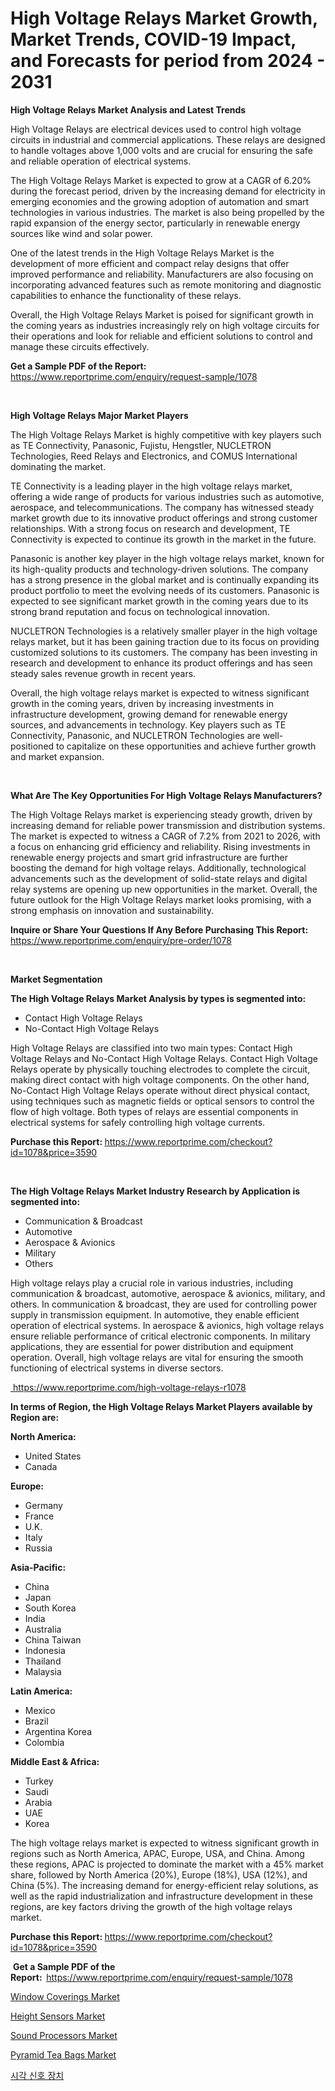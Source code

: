 <p><h1>High Voltage Relays Market Growth, Market Trends, COVID-19 Impact, and Forecasts for period from 2024 - 2031</h1></p><p><strong>High Voltage Relays Market Analysis and Latest Trends</strong></p>
<p><p>High Voltage Relays are electrical devices used to control high voltage circuits in industrial and commercial applications. These relays are designed to handle voltages above 1,000 volts and are crucial for ensuring the safe and reliable operation of electrical systems.</p><p>The High Voltage Relays Market is expected to grow at a CAGR of 6.20% during the forecast period, driven by the increasing demand for electricity in emerging economies and the growing adoption of automation and smart technologies in various industries. The market is also being propelled by the rapid expansion of the energy sector, particularly in renewable energy sources like wind and solar power.</p><p>One of the latest trends in the High Voltage Relays Market is the development of more efficient and compact relay designs that offer improved performance and reliability. Manufacturers are also focusing on incorporating advanced features such as remote monitoring and diagnostic capabilities to enhance the functionality of these relays.</p><p>Overall, the High Voltage Relays Market is poised for significant growth in the coming years as industries increasingly rely on high voltage circuits for their operations and look for reliable and efficient solutions to control and manage these circuits effectively.</p></p>
<p><strong>Get a Sample PDF of the Report:&nbsp;</strong> <a href="https://www.reportprime.com/enquiry/request-sample/1078">https://www.reportprime.com/enquiry/request-sample/1078</a></p>
<p>&nbsp;</p>
<p><strong>High Voltage Relays Major Market Players</strong></p>
<p><p>The High Voltage Relays Market is highly competitive with key players such as TE Connectivity, Panasonic, Fujistu, Hengstler, NUCLETRON Technologies, Reed Relays and Electronics, and COMUS International dominating the market. </p><p>TE Connectivity is a leading player in the high voltage relays market, offering a wide range of products for various industries such as automotive, aerospace, and telecommunications. The company has witnessed steady market growth due to its innovative product offerings and strong customer relationships. With a strong focus on research and development, TE Connectivity is expected to continue its growth in the market in the future.</p><p>Panasonic is another key player in the high voltage relays market, known for its high-quality products and technology-driven solutions. The company has a strong presence in the global market and is continually expanding its product portfolio to meet the evolving needs of its customers. Panasonic is expected to see significant market growth in the coming years due to its strong brand reputation and focus on technological innovation.</p><p>NUCLETRON Technologies is a relatively smaller player in the high voltage relays market, but it has been gaining traction due to its focus on providing customized solutions to its customers. The company has been investing in research and development to enhance its product offerings and has seen steady sales revenue growth in recent years.</p><p>Overall, the high voltage relays market is expected to witness significant growth in the coming years, driven by increasing investments in infrastructure development, growing demand for renewable energy sources, and advancements in technology. Key players such as TE Connectivity, Panasonic, and NUCLETRON Technologies are well-positioned to capitalize on these opportunities and achieve further growth and market expansion.</p></p>
<p>&nbsp;</p>
<p><strong>What Are The Key Opportunities For High Voltage Relays Manufacturers?</strong></p>
<p><p>The High Voltage Relays market is experiencing steady growth, driven by increasing demand for reliable power transmission and distribution systems. The market is expected to witness a CAGR of 7.2% from 2021 to 2026, with a focus on enhancing grid efficiency and reliability. Rising investments in renewable energy projects and smart grid infrastructure are further boosting the demand for high voltage relays. Additionally, technological advancements such as the development of solid-state relays and digital relay systems are opening up new opportunities in the market. Overall, the future outlook for the High Voltage Relays market looks promising, with a strong emphasis on innovation and sustainability.</p></p>
<p><strong>Inquire or Share Your Questions If Any Before Purchasing This Report:</strong> <a href="https://www.reportprime.com/enquiry/pre-order/1078">https://www.reportprime.com/enquiry/pre-order/1078</a></p>
<p>&nbsp;</p>
<p><strong>Market Segmentation</strong></p>
<p><strong>The High Voltage Relays Market Analysis by types is segmented into:</strong></p>
<p><ul><li>Contact High Voltage Relays</li><li>No-Contact High Voltage Relays</li></ul></p>
<p><p>High Voltage Relays are classified into two main types: Contact High Voltage Relays and No-Contact High Voltage Relays. Contact High Voltage Relays operate by physically touching electrodes to complete the circuit, making direct contact with high voltage components. On the other hand, No-Contact High Voltage Relays operate without direct physical contact, using techniques such as magnetic fields or optical sensors to control the flow of high voltage. Both types of relays are essential components in electrical systems for safely controlling high voltage currents.</p></p>
<p><strong>Purchase this Report:&nbsp;</strong><a href="https://www.reportprime.com/checkout?id=1078&price=3590">https://www.reportprime.com/checkout?id=1078&price=3590</a></p>
<p>&nbsp;</p>
<p><strong>The High Voltage Relays Market Industry Research by Application is segmented into:</strong></p>
<p><ul><li>Communication & Broadcast</li><li>Automotive</li><li>Aerospace & Avionics</li><li>Military</li><li>Others</li></ul></p>
<p><p>High voltage relays play a crucial role in various industries, including communication & broadcast, automotive, aerospace & avionics, military, and others. In communication & broadcast, they are used for controlling power supply in transmission equipment. In automotive, they enable efficient operation of electrical systems. In aerospace & avionics, high voltage relays ensure reliable performance of critical electronic components. In military applications, they are essential for power distribution and equipment operation. Overall, high voltage relays are vital for ensuring the smooth functioning of electrical systems in diverse sectors.</p></p>
<p><a href="https://www.reportprime.com/high-voltage-relays-r1078">&nbsp;https://www.reportprime.com/high-voltage-relays-r1078</a></p>
<p><strong>In terms of Region, the High Voltage Relays Market Players available by Region are:</strong></p>
<p>
    <p> <strong> North America: </strong>
        <ul>
            <li>United States</li>
            <li>Canada</li>
        </ul>
        </p> 
    <p> <strong> Europe: </strong>
        <ul>
            <li>Germany</li>
            <li>France</li>
            <li>U.K.</li>
            <li>Italy</li>
            <li>Russia</li>
        </ul>
        </p> 
    <p> <strong> Asia-Pacific: </strong>
        <ul>
            <li>China</li>
            <li>Japan</li>
            <li>South Korea</li>
            <li>India</li>
            <li>Australia</li>
            <li>China Taiwan</li>
            <li>Indonesia</li>
            <li>Thailand</li>
            <li>Malaysia</li>
        </ul>
        </p> 
    <p> <strong> Latin America: </strong>
        <ul>
            <li>Mexico</li>
            <li>Brazil</li>
            <li>Argentina Korea</li>
            <li>Colombia</li>
        </ul>
        </p> 
    <p> <strong> Middle East & Africa: </strong>
        <ul>
            <li>Turkey</li>
            <li>Saudi</li>
            <li>Arabia</li>
            <li>UAE</li>
            <li>Korea</li>
        </ul>
    </p>
    </p>
<p><p>The high voltage relays market is expected to witness significant growth in regions such as North America, APAC, Europe, USA, and China. Among these regions, APAC is projected to dominate the market with a 45% market share, followed by North America (20%), Europe (18%), USA (12%), and China (5%). The increasing demand for energy-efficient relay solutions, as well as the rapid industrialization and infrastructure development in these regions, are key factors driving the growth of the high voltage relays market.</p></p>
<p><strong>Purchase this Report: </strong><a href="https://www.reportprime.com/checkout?id=1078&price=3590">https://www.reportprime.com/checkout?id=1078&price=3590</a></p>
<p>&nbsp;<strong>Get a Sample PDF of the Report:&nbsp;&nbsp;</strong><a href="https://www.reportprime.com/enquiry/request-sample/1078">https://www.reportprime.com/enquiry/request-sample/1078</a></p>
<p><strong></strong></p>
<p><p><a href="https://issuu.com/reportprime-2/docs/window-coverings-market-size-2030.pptx">Window Coverings Market</a></p><p><a href="https://github.com/DeonteStanton2023/Market-Research-Report-List-1/blob/main/height-sensors-market.md">Height Sensors Market</a></p><p><a href="https://github.com/Glendatilghmankmgz0rbhwpy/Market-Research-Report-List-2/blob/main/sound-processors-market.md">Sound Processors Market</a></p><p><a href="https://issuu.com/reportprime-2/docs/pyramid-tea-bags-market-size-2030.pptx">Pyramid Tea Bags Market</a></p><p><a href="https://github.com/fernandotryO5lson96765/Market-Research-Report-List-1/blob/main/816182768370.md">시각 신호 장치</a></p></p>